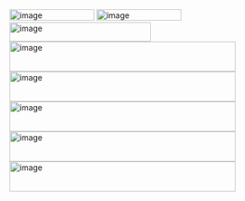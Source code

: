 <img width="150" height="20" alt="image" src="https://github.com/user-attachments/assets/d5cce217-3dbb-4725-8c65-fd0eada5feed" />
<img width="150" height="20" alt="image" src="https://github.com/user-attachments/assets/6486fc1d-55c4-44ea-b144-cded70ab4cb2" />
<img width="250" height="34" alt="image" src="https://github.com/user-attachments/assets/b0ed12aa-3691-4841-9803-71466d09184c" />
<img width="400" height="53" alt="image" src="https://github.com/user-attachments/assets/f964d3f2-9b46-42c3-a2c0-820322a09c63" />
<img width="400" height="53" alt="image" src="https://github.com/user-attachments/assets/af1139bf-2897-4528-b78f-1e664908be14" />
<img width="400" height="53" alt="image" src="https://github.com/user-attachments/assets/c7e0ed04-fd50-46b6-9c5f-b6d318685d17" />
<img width="400" height="53" alt="image" src="https://github.com/user-attachments/assets/2cb9fe55-9620-4ed7-9817-152ca2ae3d83" />
<img width="400" height="53" alt="image" src=![72391933_Pbt](https://github.com/user-attachments/assets/65d91220-1805-4020-b326-e1547c0a1ecf)
<img width="400" height="53" alt="image" src=![72310342_w4w](https://github.com/user-attachments/assets/c7709dee-ac8c-42f3-935e-3767281ee5ce)
<img width="400" height="53" alt="image" src=![940c6e3b](https://github.com/user-attachments/assets/4d7fcc68-3e6c-452c-a796-512b85951db1)
<img width="400" height="53" alt="image" src=![f8b1b273](https://github.com/user-attachments/assets/451ed9d9-de21-4f0d-99bc-a71f84628bfe)
![d2ad425f](https://github.com/user-attachments/assets/45ed0dac-78ba-4d41-88b0-9daf85dc9cc4)
![e93](https://github.com/user-attachments/assets/0d808d58-fa6f-4300-8935-044b9cae55d5)
![f58](https://github.com/user-attachments/assets/a47a254a-9df8-4c8f-aed0-7dd495308d86)
![q1](https://github.com/user-attachments/assets/11bca125-54fa-4ad2-b4c6-e84d55cde52f)
![m11](https://github.com/user-attachments/assets/4626d0f3-ec75-49e9-818f-61268d98a751)
![53](https://github.com/user-attachments/assets/62049c13-1ff8-4cec-85bc-dfc37847e2d6)
![61](https://github.com/user-attachments/assets/8b77ec44-d240-4ec1-a689-88cebe00e47f)
![studkisser](https://github.com/user-attachments/assets/857048b7-0273-49ad-b226-1b2838107642)
![image09](https://github.com/user-attachments/assets/4efa215c-887f-4eb3-9890-1ae1205aa860)
![0026-iheart2](https://github.com/user-attachments/assets/631cad2b-17b9-411b-bf4f-9fce25045126)
![0178-mikuwink2](https://github.com/user-attachments/assets/fa5c4c16-72a1-43d6-9cf6-2ad3ee0aca84)
![blinkiesCafe-VV](https://github.com/user-attachments/assets/7f6ac758-ec7d-43f8-817e-cbdad4a6da38)
